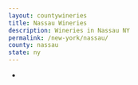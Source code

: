 ```yaml
---
layout: countywineries
title: Nassau Wineries
description: Wineries in Nassau NY
permalink: /new-york/nassau/
county: nassau
state: ny
---
```

-
